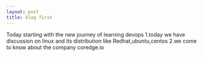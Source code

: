 ```yaml
---
layout: post
title: blog first
---
```

Today starting with the new journey of learning devops
1.today we have discussion on linux and its distribution like Redhat,ubuntu,centos
2.we come to know about the company coredge.io


